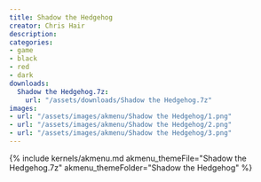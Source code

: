 ```yaml
---
title: Shadow the Hedgehog
creator: Chris Hair
description: 
categories:
- game
- black
- red
- dark
downloads:
  Shadow the Hedgehog.7z:
    url: "/assets/downloads/Shadow the Hedgehog.7z"
images:
- url: "/assets/images/akmenu/Shadow the Hedgehog/1.png"
- url: "/assets/images/akmenu/Shadow the Hedgehog/2.png"
- url: "/assets/images/akmenu/Shadow the Hedgehog/3.png"
---
```


{% include kernels/akmenu.md akmenu_themeFile="Shadow the Hedgehog.7z" akmenu_themeFolder="Shadow the Hedgehog" %}
